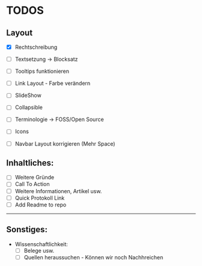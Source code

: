 # TODOS

## Layout
- [x] Rechtschreibung 
- [ ] Textsetzung	-> Blocksatz
- [ ] Tooltips funktionieren  
- [ ] Link Layout - Farbe verändern 
- [ ] SlideShow
- [ ] Collapsible
- [ ] Terminologie -> FOSS/Open Source 
- [ ] Icons
- [ ] Navbar Layout korrigieren (Mehr Space)


## Inhaltliches:

- [ ] Weitere Gründe 
- [ ] Call To Action 
- [ ] Weitere Informationen, Artikel usw.
- [ ] Quick Protokoll Link
- [ ] Add Readme to repo
----

## Sonstiges:
- Wissenschaftlichkeit:
	- [ ] Belege usw.
	- [ ] Quellen heraussuchen - Können wir noch Nachhreichen  
